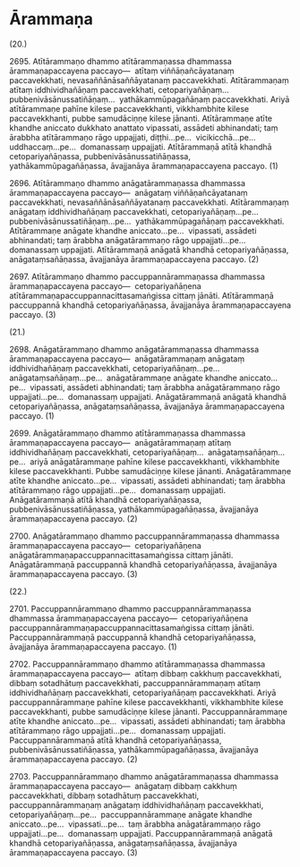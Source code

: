 

# Ārammaṇa






(20.)

2695\. Atītārammaṇo dhammo atītārammaṇassa dhammassa ārammaṇapaccayena paccayo—  atītaṃ viññāṇañcāyatanaṃ paccavekkhati, nevasaññānāsaññāyatanaṃ paccavekkhati. Atītārammaṇaṃ atītaṃ iddhividhañāṇaṃ paccavekkhati, cetopariyañāṇaṃ…  pubbenivāsānussatiñāṇaṃ…  yathākammūpagañāṇaṃ paccavekkhati. Ariyā atītārammaṇe pahīne kilese paccavekkhanti, vikkhambhite kilese paccavekkhanti, pubbe samudāciṇṇe kilese jānanti. Atītārammaṇe atīte khandhe aniccato dukkhato anattato vipassati, assādeti abhinandati; taṃ ārabbha atītārammaṇo rāgo uppajjati, diṭṭhi…pe…  vicikicchā…pe…  uddhaccaṃ…pe…  domanassaṃ uppajjati. Atītārammaṇā atītā khandhā cetopariyañāṇassa, pubbenivāsānussatiñāṇassa, yathākammūpagañāṇassa, āvajjanāya ārammaṇapaccayena paccayo. (1)

2696\. Atītārammaṇo dhammo anāgatārammaṇassa dhammassa ārammaṇapaccayena paccayo—  anāgataṃ viññāṇañcāyatanaṃ paccavekkhati, nevasaññānāsaññāyatanaṃ paccavekkhati. Atītārammaṇaṃ anāgataṃ iddhividhañāṇaṃ paccavekkhati, cetopariyañāṇaṃ…pe…  pubbenivāsānussatiñāṇaṃ…pe…  yathākammūpagañāṇaṃ paccavekkhati. Atītārammaṇe anāgate khandhe aniccato…pe…  vipassati, assādeti abhinandati; taṃ ārabbha anāgatārammaṇo rāgo uppajjati…pe…  domanassaṃ uppajjati. Atītārammaṇā anāgatā khandhā cetopariyañāṇassa, anāgataṃsañāṇassa, āvajjanāya ārammaṇapaccayena paccayo. (2)

2697\. Atītārammaṇo dhammo paccuppannārammaṇassa dhammassa ārammaṇapaccayena paccayo—  cetopariyañāṇena atītārammaṇapaccuppannacittasamaṅgissa cittaṃ jānāti. Atītārammaṇā paccuppannā khandhā cetopariyañāṇassa, āvajjanāya ārammaṇapaccayena paccayo. (3)

(21.)

2698\. Anāgatārammaṇo dhammo anāgatārammaṇassa dhammassa ārammaṇapaccayena paccayo—  anāgatārammaṇaṃ anāgataṃ iddhividhañāṇaṃ paccavekkhati, cetopariyañāṇaṃ…pe…  anāgataṃsañāṇaṃ…pe…  anāgatārammaṇe anāgate khandhe aniccato…pe…  vipassati, assādeti abhinandati; taṃ ārabbha anāgatārammaṇo rāgo uppajjati…pe…  domanassaṃ uppajjati. Anāgatārammaṇā anāgatā khandhā cetopariyañāṇassa, anāgataṃsañāṇassa, āvajjanāya ārammaṇapaccayena paccayo. (1)

2699\. Anāgatārammaṇo dhammo atītārammaṇassa dhammassa ārammaṇapaccayena paccayo—  anāgatārammaṇaṃ atītaṃ iddhividhañāṇaṃ paccavekkhati, cetopariyañāṇaṃ…  anāgataṃsañāṇaṃ…pe…  ariyā anāgatārammaṇe pahīne kilese paccavekkhanti, vikkhambhite kilese paccavekkhanti. Pubbe samudāciṇṇe kilese jānanti. Anāgatārammaṇe atīte khandhe aniccato…pe…  vipassati, assādeti abhinandati; taṃ ārabbha atītārammaṇo rāgo uppajjati…pe…  domanassaṃ uppajjati. Anāgatārammaṇā atītā khandhā cetopariyañāṇassa, pubbenivāsānussatiñāṇassa, yathākammūpagañāṇassa, āvajjanāya ārammaṇapaccayena paccayo. (2)

2700\. Anāgatārammaṇo dhammo paccuppannārammaṇassa dhammassa ārammaṇapaccayena paccayo—  cetopariyañāṇena anāgatārammaṇapaccuppannacittasamaṅgissa cittaṃ jānāti. Anāgatārammaṇā paccuppannā khandhā cetopariyañāṇassa, āvajjanāya ārammaṇapaccayena paccayo. (3)

(22.)

2701\. Paccuppannārammaṇo dhammo paccuppannārammaṇassa dhammassa ārammaṇapaccayena paccayo—  cetopariyañāṇena paccuppannārammaṇapaccuppannacittasamaṅgissa cittaṃ jānāti. Paccuppannārammaṇā paccuppannā khandhā cetopariyañāṇassa, āvajjanāya ārammaṇapaccayena paccayo. (1)

2702\. Paccuppannārammaṇo dhammo atītārammaṇassa dhammassa ārammaṇapaccayena paccayo—  atītaṃ dibbaṃ cakkhuṃ paccavekkhati, dibbaṃ sotadhātuṃ paccavekkhati, paccuppannārammaṇaṃ atītaṃ iddhividhañāṇaṃ paccavekkhati, cetopariyañāṇaṃ paccavekkhati. Ariyā paccuppannārammaṇe pahīne kilese paccavekkhanti, vikkhambhite kilese paccavekkhanti, pubbe samudāciṇṇe kilese jānanti. Paccuppannārammaṇe atīte khandhe aniccato…pe…  vipassati, assādeti abhinandati; taṃ ārabbha atītārammaṇo rāgo uppajjati…pe…  domanassaṃ uppajjati. Paccuppannārammaṇā atītā khandhā cetopariyañāṇassa, pubbenivāsānussatiñāṇassa, yathākammūpagañāṇassa, āvajjanāya ārammaṇapaccayena paccayo. (2)

2703\. Paccuppannārammaṇo dhammo anāgatārammaṇassa dhammassa ārammaṇapaccayena paccayo—  anāgataṃ dibbaṃ cakkhuṃ paccavekkhati, dibbaṃ sotadhātuṃ paccavekkhati, paccuppannārammaṇaṃ anāgataṃ iddhividhañāṇaṃ paccavekkhati, cetopariyañāṇaṃ…pe…  paccuppannārammaṇe anāgate khandhe aniccato…pe…  vipassati…pe…  taṃ ārabbha anāgatārammaṇo rāgo uppajjati…pe…  domanassaṃ uppajjati. Paccuppannārammaṇā anāgatā khandhā cetopariyañāṇassa, anāgataṃsañāṇassa, āvajjanāya ārammaṇapaccayena paccayo. (3)



